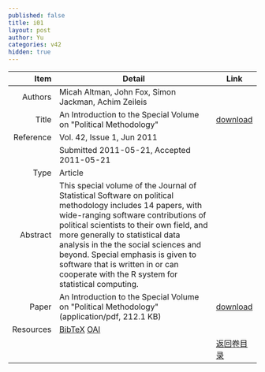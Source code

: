 ```yaml
---
published: false
title: i01
layout: post
author: Yu
categories: v42
hidden: true
---
```


| Item | Detail | Link |
|---:|---|---|
| Authors | Micah Altman, John Fox, Simon Jackman, Achim Zeileis| |
| Title |An Introduction to the Special Volume on "Political Methodology" | [download](http://www.jstatsoft.org/v42/i01/paper) |
| Reference |Vol. 42, Issue 1, Jun 2011 | |
| | Submitted 2011-05-21, Accepted 2011-05-21| | 
| Type | Article| |
| Abstract | This special volume of the Journal of Statistical Software on political methodology includes 14 papers, with wide-ranging software contributions of political scientists to their own field, and more generally to statistical data analysis in the the social sciences and beyond. Special emphasis is given to software that is written in or can cooperate with the R system for statistical computing.| |
| Paper | An Introduction to the Special Volume on "Political Methodology"  (application/pdf, 212.1 KB)| [download](http://www.jstatsoft.org/v42/i01/paper) |
| Resources | [BibTeX](http://www.jstatsoft.org/v42/i01/bibtex) [OAI](http://www.jstatsoft.org/oai?verb=GetRecord&identifier=oai.jstatsoft/v42/i01&prefix=oai_dc)| |
| |  | [返回卷目录]({{site.baseurl}}/volume/v42.html) |